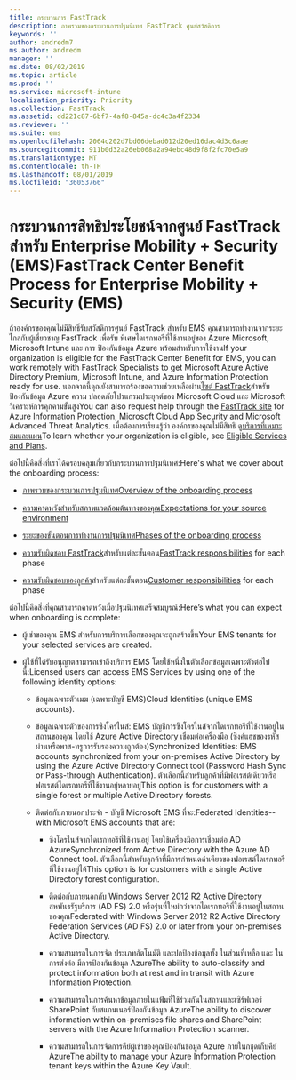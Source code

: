 ```yaml
---
title: กระบวนการ FastTrack
description: ภาพรวมของกระบวนการปฐมนิเทศ FastTrack ศูนย์สวัสดิการ
keywords: ''
author: andredm7
ms.author: andredm
manager: ''
ms.date: 08/02/2019
ms.topic: article
ms.prod: ''
ms.service: microsoft-intune
localization_priority: Priority
ms.collection: FastTrack
ms.assetid: dd221c87-6bf7-4af8-845a-dc4c3a4f2334
ms.reviewer: ''
ms.suite: ems
ms.openlocfilehash: 2064c202d7bd06debad012d20ed16dac4d3c6aae
ms.sourcegitcommit: 911b0d32a26eb068a2a94ebc48d9f8f2fc70e5a9
ms.translationtype: MT
ms.contentlocale: th-TH
ms.lasthandoff: 08/01/2019
ms.locfileid: "36053766"
---
```

# <a name="fasttrack-center-benefit-process-for-enterprise-mobility--security-ems"></a><span data-ttu-id="72ed9-103">กระบวนการสิทธิประโยชน์จากศูนย์ FastTrack สำหรับ Enterprise Mobility + Security (EMS)</span><span class="sxs-lookup"><span data-stu-id="72ed9-103">FastTrack Center Benefit Process for Enterprise Mobility + Security (EMS)</span></span>
<span data-ttu-id="72ed9-104">ถ้าองค์กรของคุณไม่มีสิทธิ์รับสวัสดิการศูนย์ FastTrack สำหรับ EMS คุณสามารถทำงานจากระยะไกลกับผู้เชี่ยวชาญ FastTrack เพื่อรับ พิเศษไดเรกทอรีที่ใช้งานอยู่ของ Azure Microsoft, Microsoft Intune และ การ ป้องกันข้อมูล Azure พร้อมสำหรับการใช้งาน</span><span class="sxs-lookup"><span data-stu-id="72ed9-104">If your organization is eligible for the FastTrack Center Benefit for EMS, you can work remotely with FastTrack Specialists to get Microsoft Azure Active Directory Premium, Microsoft Intune, and Azure Information Protection ready for use.</span></span> <span data-ttu-id="72ed9-105">นอกจากนี้คุณยังสามารถร้องขอความช่วยเหลือผ่าน[ไซต์ FastTrack](https://www.microsoft.com/fasttrack/microsoft-365/ems)สำหรับ ป้องกันข้อมูล Azure ความ ปลอดภัยโปรแกรมประยุกต์ของ Microsoft Cloud และ Microsoft วิเคราะห์การคุกคามขั้นสูง</span><span class="sxs-lookup"><span data-stu-id="72ed9-105">You can also request help through the [FastTrack site](https://www.microsoft.com/fasttrack/microsoft-365/ems) for Azure Information Protection, Microsoft Cloud App Security and Microsoft Advanced Threat Analytics.</span></span> <span data-ttu-id="72ed9-106">เมื่อต้องการเรียนรู้ว่า องค์กรของคุณไม่มีสิทธิ ดู[บริการที่เหมาะสมและแผน](M365-eligible-services-and-plans.md)</span><span class="sxs-lookup"><span data-stu-id="72ed9-106">To learn whether your organization is eligible, see [Eligible Services and Plans](M365-eligible-services-and-plans.md).</span></span>


<span data-ttu-id="72ed9-107">ต่อไปนี้คือสิ่งที่เราได้ครอบคลุมเกี่ยวกับกระบวนการปฐมนิเทศ:</span><span class="sxs-lookup"><span data-stu-id="72ed9-107">Here's what we cover about the onboarding process:</span></span>

-   [<span data-ttu-id="72ed9-108">ภาพรวมของกระบวนการปฐมนิเทศ</span><span class="sxs-lookup"><span data-stu-id="72ed9-108">Overview of the onboarding process</span></span>](EMS-fasttrack-benefit-overview.md)

-   [<span data-ttu-id="72ed9-109">ความคาดหวังสำหรับสภาพแวดล้อมต้นทางของคุณ</span><span class="sxs-lookup"><span data-stu-id="72ed9-109">Expectations for your source environment</span></span>](EMS-source-environment-expectations.md)

-   [<span data-ttu-id="72ed9-110">ระยะของขั้นตอนการทำงานการปฐมนิเทศ</span><span class="sxs-lookup"><span data-stu-id="72ed9-110">Phases of the onboarding process</span></span>](EMS-onboarding-phases.md)

-   <span data-ttu-id="72ed9-111">[ความรับผิดชอบ FastTrack](EMS-fasttrack-responsibilities.md)สำหรับแต่ละขั้นตอน</span><span class="sxs-lookup"><span data-stu-id="72ed9-111">[FastTrack responsibilities](EMS-fasttrack-responsibilities.md) for each phase</span></span>

-   <span data-ttu-id="72ed9-112">[ความรับผิดชอบของลูกค้า](EMS-your-responsibilities.md)สำหรับแต่ละขั้นตอน</span><span class="sxs-lookup"><span data-stu-id="72ed9-112">[Customer responsibilities](EMS-your-responsibilities.md) for each phase</span></span>

<span data-ttu-id="72ed9-113">ต่อไปนี้คือสิ่งที่คุณสามารถคาดหวังเมื่อปฐมนิเทศเสร็จสมบูรณ์:</span><span class="sxs-lookup"><span data-stu-id="72ed9-113">Here’s what you can expect when onboarding is complete:</span></span>

-   <span data-ttu-id="72ed9-114">ผู้เช่าของคุณ EMS สำหรับการบริการเลือกของคุณจะถูกสร้างขึ้น</span><span class="sxs-lookup"><span data-stu-id="72ed9-114">Your EMS tenants for your selected services are created.</span></span>

-   <span data-ttu-id="72ed9-115">ผู้ใช้ที่ได้รับอนุญาตสามารถเข้าถึงบริการ EMS โดยใช้หนึ่งในตัวเลือกข้อมูลเฉพาะตัวต่อไปนี้:</span><span class="sxs-lookup"><span data-stu-id="72ed9-115">Licensed users can access EMS Services by using one of the following identity options:</span></span>

    -   <span data-ttu-id="72ed9-116">ข้อมูลเฉพาะตัวเมฆ (เฉพาะบัญชี EMS)</span><span class="sxs-lookup"><span data-stu-id="72ed9-116">Cloud Identities (unique EMS accounts).</span></span>

    -   <span data-ttu-id="72ed9-117">ข้อมูลเฉพาะตัวของการซิงโครไนส์: EMS บัญชีการซิงโครไนส์จากไดเรกทอรีที่ใช้งานอยู่ในสถานของคุณ โดยใช้ Azure Active Directory เชื่อมต่อเครื่องมือ (ซิงค์แฮชของรหัสผ่านหรือพาส-ทรูการรับรองความถูกต้อง)</span><span class="sxs-lookup"><span data-stu-id="72ed9-117">Synchronized Identities: EMS accounts synchronized from your on-premises Active Directory by using the Azure Active Directory Connect tool (Password Hash Sync or Pass-through Authentication).</span></span> <span data-ttu-id="72ed9-118">ตัวเลือกนี้สำหรับลูกค้าที่มีฟอเรสต์เดียวหรือฟอเรสต์ไดเรกทอรีที่ใช้งานอยู่หลายอยู่</span><span class="sxs-lookup"><span data-stu-id="72ed9-118">This option is for customers with a single forest or multiple Active Directory forests.</span></span>

    -   <span data-ttu-id="72ed9-119">ติดต่อกับภายนอกประจำ - บัญชี Microsoft EMS ที่จะ:</span><span class="sxs-lookup"><span data-stu-id="72ed9-119">Federated Identities--with Microsoft EMS accounts that are:</span></span>

        -   <span data-ttu-id="72ed9-120">ซิงโครไนส์จากไดเรกทอรีที่ใช้งานอยู่ โดยใช้เครื่องมือการเชื่อมต่อ AD Azure</span><span class="sxs-lookup"><span data-stu-id="72ed9-120">Synchronized from Active Directory with the Azure AD Connect tool.</span></span> <span data-ttu-id="72ed9-121">ตัวเลือกนี้สำหรับลูกค้าที่มีการกำหนดค่าเดียวของฟอเรสต์ไดเรกทอรีที่ใช้งานอยู่ได้</span><span class="sxs-lookup"><span data-stu-id="72ed9-121">This option is for customers with a single Active Directory forest configuration.</span></span>

        -   <span data-ttu-id="72ed9-122">ติดต่อกับภายนอกกับ Windows Server 2012 R2 Active Directory สหพันธรัฐบริการ (AD FS) 2.0 หรือรุ่นที่ใหม่กว่าจากไดเรกทอรีที่ใช้งานอยู่ในสถานของคุณ</span><span class="sxs-lookup"><span data-stu-id="72ed9-122">Federated with Windows Server 2012 R2 Active Directory Federation Services (AD FS) 2.0 or later from your on-premises Active Directory.</span></span>

        -   <span data-ttu-id="72ed9-123">ความสามารถในการจัด ประเภทอัตโนมัติ และปกป้องข้อมูลทั้ง ในส่วนที่เหลือ และ ในการส่งต่อ มีการป้องกันข้อมูล Azure</span><span class="sxs-lookup"><span data-stu-id="72ed9-123">The ability to auto-classify and protect information both at rest and in transit with Azure Information Protection.</span></span> 

        -   <span data-ttu-id="72ed9-124">ความสามารถในการค้นหาข้อมูลภายในแฟ้มที่ใช้ร่วมกันในสถานและเซิร์ฟเวอร์ SharePoint กับสแกนเนอร์ป้องกันข้อมูล Azure</span><span class="sxs-lookup"><span data-stu-id="72ed9-124">The ability to discover information within on-premises file shares and SharePoint servers with the Azure Information Protection scanner.</span></span> 

        -   <span data-ttu-id="72ed9-125">ความสามารถในการจัดการคีย์ผู้เช่าของคุณป้องกันข้อมูล Azure ภายในกชุดเก็บคีย์ Azure</span><span class="sxs-lookup"><span data-stu-id="72ed9-125">The ability to manage your Azure Information Protection tenant keys within the Azure Key Vault.</span></span> 
